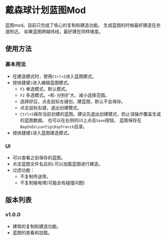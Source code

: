 # 戴森球计划蓝图Mod
蓝图mod。目前只完成了核心的复制和建造功能。
生成蓝图的时候最好建造在赤道附近。
如果蓝图跨越纬线，最好建在同样维度。

## 使用方法
### 基本用法
- 在建造模式时，使用`Ctrl+Z`进入蓝图模式。
- 按快捷键`J`进入编辑蓝图模式。
  - `F1` 单选模式。默认模式。
  - `F2` 多选模式。`+`和`-`分别扩大、减小选择范围。
  - 选择好后，点击鼠标左键创，建蓝图，默认不会保存。
  - 点击鼠标右键，退出创建模式。
  - `Ctrl+S`保存当前创建的蓝图。建议先退出创建模式，防止误操作覆盖生成的蓝图数据。
    也可以在右侧的UI上点击`Save`按钮。
    蓝图保存在`BepInEx\config\DspTrarck`目录。
- 按快捷键`I`进入蓝图建造模式。
  
### UI
- 可以查看之前保存的蓝图。
- 点击蓝图文件名后的`L`可以加载蓝图进行建造。
- 过虑功能：
  - 不复制传送带。
  - 不复制输电塔(可能会有碰撞问题)

## 版本列表

### v1.0.0
- 建筑的复制和建造功能。
- 蓝图的查看和加载。